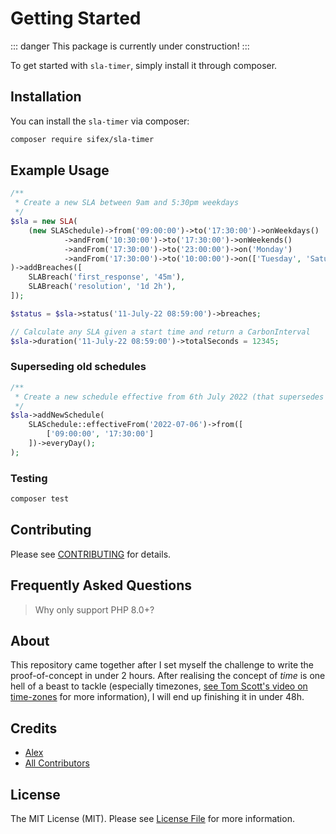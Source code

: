 

# Getting Started

::: danger
This package is currently under construction!
:::

To get started with `sla-timer`, simply install it through composer. 



## Installation

You can install the `sla-timer` via composer:

```bash
composer require sifex/sla-timer
```

## Example Usage

```php
/**
 * Create a new SLA between 9am and 5:30pm weekdays
 */
$sla = new SLA(
    (new SLASchedule)->from('09:00:00')->to('17:30:00')->onWeekdays()
            ->andFrom('10:30:00')->to('17:30:00')->onWeekends()
            ->andFrom('17:30:00')->to('23:00:00')->on('Monday')
            ->andFrom('17:30:00')->to('10:00:00')->on(['Tuesday', 'Saturday'])
)->addBreaches([
    SLABreach('first_response', '45m'),
    SLABreach('resolution', '1d 2h'),
]);

$status = $sla->status('11-July-22 08:59:00')->breaches;

// Calculate any SLA given a start time and return a CarbonInterval
$sla->duration('11-July-22 08:59:00')->totalSeconds = 12345;
```

### Superseding old schedules

```php
/**
 * Create a new schedule effective from 6th July 2022 (that supersedes the old one)
 */
$sla->addNewSchedule(
    SLASchedule::effectiveFrom('2022-07-06')->from([
        ['09:00:00', '17:30:00']
    ])->everyDay();
);

```

### Testing

```bash
composer test
```

## Contributing

Please see [CONTRIBUTING](CONTRIBUTING.md) for details.

## Frequently Asked Questions

> Why only support PHP 8.0+?
## About

This repository came together after I set myself the challenge to write the proof-of-concept in under 2 hours. After realising the concept of _time_ is one hell of a beast to tackle (especially timezones, [see Tom Scott's video on time-zones](https://www.youtube.com/watch?v=-5wpm-gesOY) for more information), I will end up finishing it in under 48h.

## Credits

-   [Alex](https://github.com/sifex)
-   [All Contributors](https://github.com/sifex/sla-timer/contributors)

## License

The MIT License (MIT). Please see [License File](LICENSE.md) for more information.